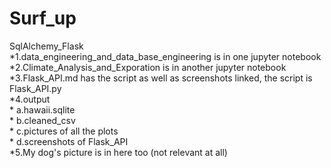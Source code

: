 # Surf_up
SqlAlchemy_Flask<br />
*1.data_engineering_and_data_base_engineering is in one jupyter notebook<br />
*2.Climate_Analysis_and_Exporation is in another jupyter notebook<br />
*3.Flask_API.md has the script as well as screenshots linked, the script is Flask_API.py<br />
*4.output <br />
    * a.hawaii.sqlite<br />
    * b.cleaned_csv<br />
    * c.pictures of all the plots <br />
    * d.screenshots of Flask_API <br />
*5.My dog's picture is in here too (not relevant at all)
